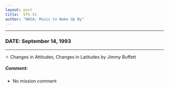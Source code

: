 ```yaml
---
layout: post
title:  STS-51
author: "NASA: Music to Wake Up By"
---
```


----
### DATE: September 14, 1993
----
✧ Changes in Attitudes, Changes in Latitudes by Jimmy Buffett

##### Comment:
* No mission comment
